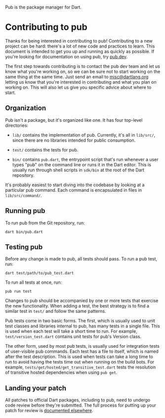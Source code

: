 Pub is the package manager for Dart.

# Contributing to pub

Thanks for being interested in contributing to pub! Contributing to a new
project can be hard: there's a lot of new code and practices to learn. This
document is intended to get you up and running as quickly as possible. If you're
looking for documentation on using pub, try
[pub.dev](https://dart.dev/tools/pub/cmd).

The first step towards contributing is to contact the pub dev team and let us
know what you're working on, so we can be sure not to start working on the same
thing at the same time. Just send an email to [misc@dartlang.org] letting us
know that you're interested in contributing and what you plan on working on.
This will also let us give you specific advice about where to start.

[misc@dartlang.org]: mailto:misc@dartlang.org

## Organization

Pub isn't a package, but it's organized like one. It has four top-level
directories:

* `lib/` contains the implementation of pub. Currently, it's all in `lib/src/`,
  since there are no libraries intended for public consumption.

* `test/` contains the tests for pub.

* `bin/` contains `pub.dart`, the entrypoint script that's run whenever a user
  types "pub" on the command line or runs it in the Dart editor. This is usually
  run through shell scripts in `sdk/bin` at the root of the Dart repository.

It's probably easiest to start diving into the codebase by looking at a
particular pub command. Each command is encapsulated in files in
`lib/src/command/`.

## Running pub

To run pub from the Git repository, run:

    dart bin/pub.dart

## Testing pub

Before any change is made to pub, all tests should pass. To run a pub test, run:

    dart test/path/to/pub_test.dart

To run all tests at once, run:

    pub run test

Changes to pub should be accompanied by one or more tests that exercise the new
functionality. When adding a test, the best strategy is to find a similar test
in `test/` and follow the same patterns.

Pub tests come in two basic forms. The first, which is usually used to unit test
classes and libraries internal to pub, has many tests in a single file. This is
used when each test will take a short time to run. For example,
`test/version_test.dart` contains unit tests for pub's Version class.

The other form, used by most pub tests, is usually used for integration tests of
user-visible pub commands. Each test has a file to itself, which is named after
the test description. This is used when tests can take a long time to run to
avoid having the tests time out when running on the build bots. For example,
`tests/get/hosted/get_transitive_test.dart` tests the resolution of transitive
hosted dependencies when using `pub get`.

## Landing your patch

All patches to official Dart packages, including to pub, need to undergo code
review before they're submitted. The full process for putting up your patch for
review is [documented elsewhere][contributing].

[contributing]: https://github.com/dart-lang/sdk/wiki/Contributing
